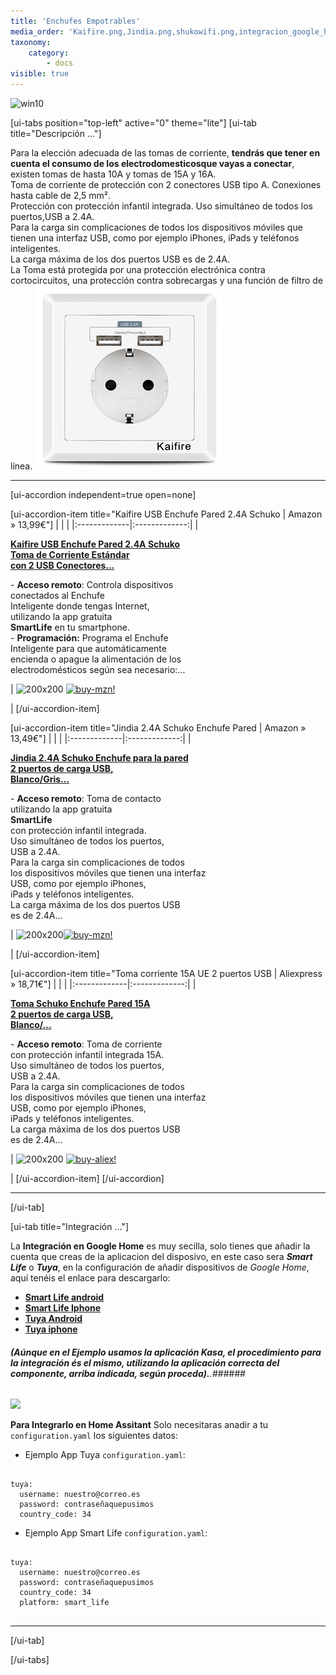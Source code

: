 ```yaml
---
title: 'Enchufes Empotrables'
media_order: 'Kaifire.png,Jindia.png,shukowifi.png,integracion_google_home.gif'
taxonomy:
    category:
        - docs
visible: true
---
```


![win10](image://os-compat.png)

[ui-tabs position="top-left" active="0" theme="lite"]
[ui-tab title="Descripción ..."]

Para la elección adecuada de las tomas de corriente, **tendrás que  tener en cuenta el consumo de los electrodomesticosque vayas a conectar**, existen tomas de hasta 10A y tomas de 15A y 16A.<br/>
Toma de corriente de protección con 2 conectores USB tipo A. Conexiones hasta cable de 2,5 mm².<br/>
Protección con protección infantil integrada. Uso simultáneo de todos los puertos,USB a 2.4A.<br/>
Para la carga sin complicaciones de todos los dispositivos móviles que tienen una interfaz USB, como por ejemplo iPhones, iPads y teléfonos inteligentes.<br/> 
La carga máxima de los dos puertos USB es de 2.4A.<br/>
La Toma está protegida por una protección electrónica contra cortocircuitos, una protección contra sobrecargas y una función de filtro de línea.
![](Kaifire.png)

---

[ui-accordion independent=true open=none]

[ui-accordion-item title="Kaifire USB Enchufe Pared 2.4A Schuko | Amazon » 13,99€"]
|  |  |
|:-------------|:-------------:|
| <p>[**Kaifire USB Enchufe Pared 2.4A Schuko<br/> Toma de Corriente Estándar<br/> con 2 USB Conectores...**](https://amzn.to/2HqTtKl)</p><p>- **Acceso remoto**: Controla dispositivos<br/> conectados al Enchufe<br/> Inteligente donde tengas Internet,<br/> utilizando la app gratuita<br/> **SmartLife** en tu smartphone.<br/>- **Programación:** Programa el Enchufe<br/> Inteligente para que automáticamente<br/> encienda o apague la alimentación de los<br/> electrodomésticos según sea necesario:...</p> | ![200x200][amzn-Kaifire] [![buy-mzn!][buy-mzn]](https://amzn.to/2HqTtKl)</p> |
[/ui-accordion-item]

[ui-accordion-item title="Jindia 2.4A Schuko Enchufe Pared | Amazon » 13,49€"]
|  |  |
|:-------------|:-------------:|
| <p>[**Jindia 2.4A Schuko Enchufe para la pared<br/> 2 puertos de carga USB,<br/> Blanco/Gris...**](https://amzn.to/2LIBu7T)</p><p>- **Acceso remoto**: Toma de contacto<br/>utilizando la app gratuita<br/> **SmartLife**<br/> con protección infantil integrada.<br/> Uso simultáneo de todos los puertos,<br/> USB a 2.4A.<br/>Para la carga sin complicaciones de todos<br/> los dispositivos móviles que tienen una interfaz<br/> USB, como por ejemplo iPhones,<br/> iPads y teléfonos inteligentes.<br/>La carga máxima de los dos puertos USB<br/> es de 2.4A...</p> | ![200x200][amzn-Jindia][![buy-mzn!][buy-mzn]](https://amzn.to/2LIBu7T)</p> |
[/ui-accordion-item]

[ui-accordion-item title="Toma corriente 15A UE 2 puertos USB | Aliexpress » 18,71€"]
|  |  |
|:-------------|:-------------:|
| <p>[**Toma Schuko Enchufe Pared 15A<br/> 2 puertos de carga USB,<br/> Blanco/...**](http://s.click.aliexpress.com/e/86Y7JIs)</p><p>- **Acceso remoto**: Toma de corriente<br/> con protección infantil integrada 15A.<br/> Uso simultáneo de todos los puertos,<br/> USB a 2.4A.<br/>Para la carga sin complicaciones de todos<br/> los dispositivos móviles que tienen una interfaz<br/> USB, como por ejemplo iPhones,<br/> iPads y teléfonos inteligentes.<br/>La carga máxima de los dos puertos USB<br/> es de 2.4A...</p> | ![200x200][amzn-shukowifi] [![buy-aliex!][buy-aliex]](http://s.click.aliexpress.com/e/86Y7JIs)</p> |
[/ui-accordion-item]
[/ui-accordion]

<!--- REFERENCIA A IMAGENES AL PIE DEl ARTÍCULO --->

[amzn-Kaifire]: user:/pages/03.enchufes-Inteligentes/03.enchufes-empotrables/Kaifire.png?lightbox=1024&cropResize=200,200
[amzn-Jindia]: user://pages/03.enchufes-Inteligentes/03.enchufes-empotrables/Jindia.png?lightbox=1024&cropResize=200,200
[amzn-shukowifi]: user://pages/03.enchufes-Inteligentes/03.enchufes-empotrables/shukowifi.png?lightbox=1024&cropResize=200,200
[buy-mzn]: https://dabuttonfactory.com/button.png?t=Comprar+en+AMAZON!&f=Roboto-Bold&ts=16&tc=fff&w=200&h=40&c=5&bgt=unicolored&bgc=037ba2
[buy-aliex]: https://dabuttonfactory.com/button.png?t=Comprar+en+ALIEXPRESS!&f=Roboto-Bold&ts=16&tc=fff&w=200&h=40&c=5&bgt=unicolored&bgc=ffae00

<!--- OCULTO: ![buy-aliex!][buy-aliex] --->
[buy-aliex]: https://dabuttonfactory.com/button.png?t=Comprar+en+ALIEXPRESS!&f=Roboto-Bold&ts=16&tc=fff&w=200&h=40&c=5&bgt=unicolored&bgc=ffae00

---

[/ui-tab]

[ui-tab title="Integración ..."]

La **Integración en Google Home** es muy secilla, solo tienes que añadir la cuenta que creas de la aplicacion del disposivo, en este caso sera **_Smart Life_**  o  **_Tuya_**,  en la configuración de añadir dispositivos de _Google Home_, aquí tenéis el enlace para descargarlo:
 * [**Smart Life android**](http://bit.ly/2JnEUtN)
 * [**Smart Life Iphone**](https://apple.co/2DVyRsK)
 * [**Tuya Android**](http://bit.ly/2ZYql5T)
 * [**Tuya iphone**](https://apple.co/2vIrNeD)

###### **_(Aúnque en el Ejemplo usamos la aplicación Kasa, el procedimiento para la integración és el mismo, utilizando la aplicación correcta del componente, arriba indicada, según proceda)._**.###### 
![](integracion_google_home.gif)

**Para Integrarlo en Home Assitant**
Solo necesitaras anadir a tu `configuration.yaml` los siguientes datos:

+ Ejemplo  App Tuya `configuration.yaml`:

```text

tuya:
  username: nuestro@correo.es
  password: contraseñaquepusimos
  country_code: 34 

```
+ Ejemplo  App Smart Life `configuration.yaml`:

```text
​
tuya:
  username: nuestro@correo.es
  password: contraseñaquepusimos
  country_code: 34
  platform: smart_life
​
```
---

[/ui-tab]

[/ui-tabs]